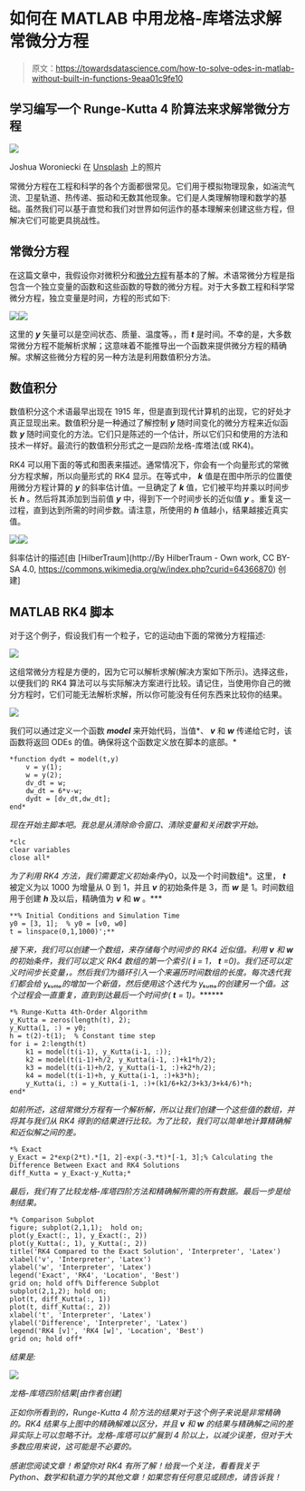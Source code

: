 # 如何在 MATLAB 中用龙格-库塔法求解常微分方程

> 原文：<https://towardsdatascience.com/how-to-solve-odes-in-matlab-without-built-in-functions-9eaa01c9fe10>

## 学习编写一个 Runge-Kutta 4 阶算法来求解常微分方程

![](img/405576d3ef1d84895a61f87a1071b0e6.png)

Joshua Woroniecki 在 [Unsplash](https://unsplash.com?utm_source=medium&utm_medium=referral) 上的照片

常微分方程在工程和科学的各个方面都很常见。它们用于模拟物理现象，如湍流气流、卫星轨道、热传递、振动和无数其他现象。它们是人类理解物理和数学的基础。虽然我们可以基于直觉和我们对世界如何运作的基本理解来创建这些方程，但解决它们可能更具挑战性。

## 常微分方程

在这篇文章中，我假设你对微积分和[微分方程](https://en.wikipedia.org/wiki/Differential_equation)有基本的了解。术语常微分方程是指包含一个独立变量的函数和这些函数的导数的微分方程。对于大多数工程和科学常微分方程，独立变量是时间，方程的形式如下:

![](img/d2e5f022a59ff252c9c0793a830119e8.png)![](img/e414d6a38b3579f74e0d1adbf6e31fc1.png)

这里的 ***y*** 矢量可以是空间状态、质量、温度等。，而 ***t*** 是时间。不幸的是，大多数常微分方程不能解析求解；这意味着不能推导出一个函数来提供微分方程的精确解。求解这些微分方程的另一种方法是利用数值积分方法。

## 数值积分

数值积分这个术语最早出现在 1915 年，但是直到现代计算机的出现，它的好处才真正显现出来。数值积分是一种通过了解控制 ***y*** 随时间变化的微分方程来近似函数 ***y*** 随时间变化的方法。它们只是陈述的一个估计，所以它们只和使用的方法和技术一样好。最流行的数值积分形式之一是四阶龙格-库塔法(或 RK4)。

RK4 可以用下面的等式和图表来描述。通常情况下，你会有一个向量形式的常微分方程求解，所以向量形式的 RK4 显示。在等式中， ***k*** 值是在图中所示的位置使用微分方程计算的 ***y*** 的斜率估计值。一旦确定了 ***k*** 值，它们被平均并乘以时间步长 ***h*** 。然后将其添加到当前值 ***y*** 中，得到下一个时间步长的近似值 ***y*** 。重复这一过程，直到达到所需的时间步数。请注意，所使用的 ***h*** 值越小，结果越接近真实值。

![](img/ecd0308da44ae7b3b383e33d00c1869f.png)![](img/1fe23b7dfc6524c44c20627acd5cf061.png)

斜率估计的描述[由 [HilberTraum](http://By HilberTraum - Own work, CC BY-SA 4.0, https://commons.wikimedia.org/w/index.php?curid=64366870) 创建]

## MATLAB RK4 脚本

对于这个例子，假设我们有一个粒子，它的运动由下面的常微分方程描述:

![](img/f16bf87272bf27c133e8b7e782aeba6e.png)

这组常微分方程是方便的，因为它可以解析求解(解决方案如下所示)。选择这些，以便我们的 RK4 算法可以与实际解决方案进行比较。请记住，当使用你自己的微分方程时，它们可能无法解析求解，所以你可能没有任何东西来比较你的结果。

![](img/93b5e8442764b2aca779cb4433e87255.png)

我们可以通过定义一个函数 ***model*** 来开始代码，当值*、 ***v*** 和 ***w*** 传递给它时，该函数将返回 ODEs 的值。确保将这个函数定义放在脚本的底部。*

```
*function dydt = model(t,y)
    v = y(1);
    w = y(2);
    dv_dt = w;
    dw_dt = 6*v-w;
    dydt = [dv_dt,dw_dt];
end*
```

*现在开始主脚本吧。我总是从清除命令窗口、清除变量和关闭数字开始。*

```
*clc
clear variables
close all*
```

*为了利用 RK4 方法，我们需要定义初始条件*y0，以及一个时间数组*。这里， ***t*** 被定义为以 1000 为增量从 0 到 1，并且 ***v*** 的初始条件是 3，而 ***w*** 是 1。时间数组用于创建 ***h*** 及以后，精确值为 ***v*** 和 ***w*** 。***

```
**% Initial Conditions and Simulation Time
y0 = [3, 1];  % y0 = [v0, w0]
t = linspace(0,1,1000)';**
```

**接下来，我们可以创建一个数组*，来存储每个时间步的 RK4 近似值。利用 ***v*** 和 ***w*** 的初始条件，我们可以定义 RK4 数组的第一个索引( ***i*** = 1， ***t*** =0)。我们还可以定义时间步长变量，*。然后我们为循环引入一个*来遍历时间数组的长度。每次迭代我们都会给 yₖᵤₜₜₐ的*增加一个新值，然后使用这个迭代为 yₖᵤₜₜₐ的*创建另一个值。这个过程会一直重复，直到到达最后一个时间步( ***t*** = 1)。*******

```
*% Runge-Kutta 4th-Order Algorithm
y_Kutta = zeros(length(t), 2);
y_Kutta(1, :) = y0;
h = t(2)-t(1);  % Constant time step
for i = 2:length(t)
    k1 = model(t(i-1), y_Kutta(i-1, :));
    k2 = model(t(i-1)+h/2, y_Kutta(i-1, :)+k1*h/2);
    k3 = model(t(i-1)+h/2, y_Kutta(i-1, :)+k2*h/2);
    k4 = model(t(i-1)+h, y_Kutta(i-1, :)+k3*h);
    y_Kutta(i, :) = y_Kutta(i-1, :)+(k1/6+k2/3+k3/3+k4/6)*h;
end*
```

*如前所述，这组常微分方程有一个解析解，所以让我们创建一个这些值的数组，并将其与我们从 RK4 得到的结果进行比较。为了比较，我们可以简单地计算精确解和近似解之间的差。*

```
*% Exact
y_Exact = 2*exp(2*t).*[1, 2]-exp(-3.*t)*[-1, 3];% Calculating the Difference Between Exact and RK4 Solutions
diff_Kutta = y_Exact-y_Kutta;*
```

*最后，我们有了比较龙格-库塔四阶方法和精确解所需的所有数据。最后一步是绘制结果。*

```
*% Comparison Subplot
figure; subplot(2,1,1);  hold on;
plot(y_Exact(:, 1), y_Exact(:, 2))
plot(y_Kutta(:, 1), y_Kutta(:, 2))
title('RK4 Compared to the Exact Solution', 'Interpreter', 'Latex')
xlabel('v', 'Interpreter', 'Latex')
ylabel('w', 'Interpreter', 'Latex')
legend('Exact', 'RK4', 'Location', 'Best')
grid on; hold off% Difference Subplot
subplot(2,1,2); hold on;
plot(t, diff_Kutta(:, 1))
plot(t, diff_Kutta(:, 2))
xlabel('t', 'Interpreter', 'Latex')
ylabel('Difference', 'Interpreter', 'Latex')
legend('RK4 [v]', 'RK4 [w]', 'Location', 'Best')
grid on; hold off*
```

*结果是:*

*![](img/75e0a1d40abcebf848fafad2e76653ca.png)*

*龙格-库塔四阶结果[由作者创建]*

*正如你所看到的，Runge-Kutta 4 阶方法的结果对于这个例子来说是非常精确的。RK4 结果与上图中的精确解难以区分，并且 ***v*** 和 ***w*** 的结果与精确解之间的差异实际上可以忽略不计。龙格-库塔可以扩展到 4 阶以上，以减少误差，但对于大多数应用来说，这可能是不必要的。*

*感谢您阅读文章！希望你对 RK4 有所了解！给我一个关注，看看我关于 Python、数学和轨道力学的其他文章！如果您有任何意见或顾虑，请告诉我！*